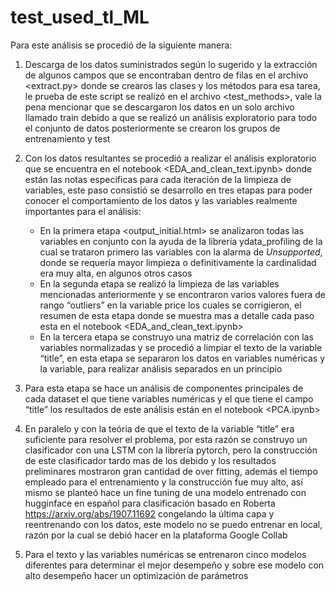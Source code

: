 # test_used_tl_ML

Para este análisis se procedió de la siguiente manera:

1. Descarga de los datos suministrados según lo sugerido y la extracción de algunos campos que se encontraban dentro de filas en el archivo <extract.py> donde se crearos las clases y los métodos para esa tarea, le prueba de este script se realizó en el archivo <test_methods>, vale la pena mencionar que se descargaron los datos en un solo archivo llamado train debido a que se realizó un análisis exploratorio para todo el conjunto de datos posteriormente se crearon los grupos de entrenamiento y test

2. Con los datos resultantes se procedió a realizar el análisis exploratorio que se encuentra en el notebook <EDA_and_clean_text.ipynb> donde están las notas especificas para cada iteración de la limpieza de variables, este paso consistió se desarrollo en tres etapas para poder conocer el comportamiento de los datos y las variables realmente importantes para el análisis:
   * En la primera etapa <output_initial.html> se analizaron todas las variables en conjunto con la ayuda de la librería ydata_profiling de la cual se trataron primero las variables con la alarma de *Unsupported*, donde se requería mayor limpieza o definitivamente la cardinalidad era muy alta, en algunos otros casos
   * En la segunda etapa se realizó la limpieza de las variables mencionadas anteriormente y se encontraron varios valores fuera de rango “outliers” en la variable price los cuales se corrigieron, el resumen de esta etapa donde se muestra mas a detalle cada paso esta en el notebook <EDA_and_clean_text.ipynb>
   * En la tercera etapa se construyo una matriz de correlación con las variables normalizadas y se procedió a limpiar el texto de la variable “title”, en esta etapa se separaron los datos en variables numéricas y la variable, para realizar análisis separados en un principio

3. Para esta etapa se hace un análisis de componentes principales de cada dataset el que tiene variables numéricas y el que tiene el campo “title” los resultados de este análisis están en el notebook <PCA.ipynb>

4. En paralelo y con la teória de que el texto de la variable “title” era suficiente para resolver el problema, por esta razón se construyo un clasificador con una LSTM con la librería pytorch, pero la construcción de este clasificador tardo mas de los debido y los resultados preliminares mostraron gran cantidad de over fitting, además el tiempo empleado para el entrenamiento y la construcción fue muy alto, así mismo se planteó hace un fine tuning de una modelo entrenado con hugginface  en español para clasificación basado en Roberta <https://arxiv.org/abs/1907.11692> congelando la última capa y reentrenando con los datos, este modelo no se puedo entrenar en local, razón por la cual se debió hacer en la plataforma Google Collab

5. Para el texto y las variables numéricas se entrenaron cinco modelos diferentes para determinar el mejor desempeño y sobre ese modelo con alto desempeño hacer un optimización de parámetros